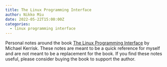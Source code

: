 ```yaml
---
title: The Linux Programming Interface
author: Nikko Miu
date: 2022-05-22T15:00:00Z
categories:
  - linux programming interface
---
```


Personal notes around the book [The Linux Programming Interface](https://www.amazon.com/Linux-Programming-Interface-System-Handbook/dp/1593272200) by Michael Kerrisk.
These notes are meant to be a quick reference for myself and are not meant to be a replacement for the book.
If you find these notes useful, please consider buying the book to support the author.
